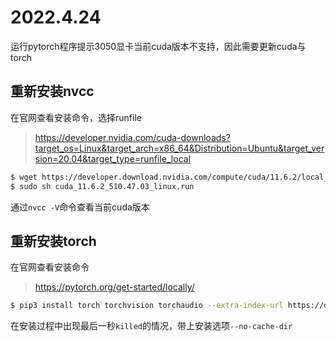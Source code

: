 # 2022.4.24

运行pytorch程序提示3050显卡当前cuda版本不支持，因此需要更新cuda与torch

## 重新安装nvcc

在官网查看安装命令，选择runfile

> https://developer.nvidia.com/cuda-downloads?target_os=Linux&target_arch=x86_64&Distribution=Ubuntu&target_version=20.04&target_type=runfile_local

```bash
$ wget https://developer.download.nvidia.com/compute/cuda/11.6.2/local_installers/cuda_11.6.2_510.47.03_linux.run
$ sudo sh cuda_11.6.2_510.47.03_linux.run
```

通过`nvcc -V`命令查看当前cuda版本

## 重新安装torch

在官网查看安装命令

> https://pytorch.org/get-started/locally/

```bash
$ pip3 install torch torchvision torchaudio --extra-index-url https://download.pytorch.org/whl/cu113
```

在安装过程中出现最后一秒`killed`的情况，带上安装选项`--no-cache-dir`


